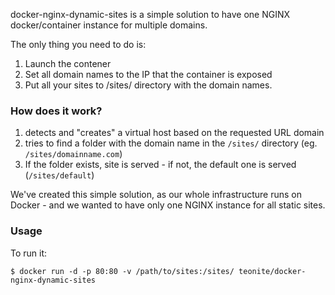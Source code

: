 docker-nginx-dynamic-sites is a simple solution to have one NGINX docker/container instance for multiple domains.

The only thing you need to do is:

1. Launch the contener
2. Set all domain names to the IP that the container is exposed
3. Put all your sites to /sites/ directory with the domain names.

### How does it work?

1. detects and "creates" a virtual host based on the requested URL domain
2. tries to find a folder with the domain name in the `/sites/` directory (eg. `/sites/domainname.com`)
3. If the folder exists, site is served - if not, the default one is served (`/sites/default`)

We've created this simple solution, as our whole infrastructure runs on Docker - and we wanted to have only one NGINX instance for all static sites.

### Usage

To run it:

    $ docker run -d -p 80:80 -v /path/to/sites:/sites/ teonite/docker-nginx-dynamic-sites


